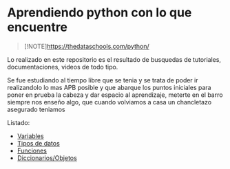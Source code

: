 # Aprendiendo python con lo que encuentre

>[!NOTE]https://thedataschools.com/python/

Lo realizado en este repositorio es el resultado de busquedas de tutoriales, documentaciones, videos de todo tipo.

Se fue estudiando al tiempo libre que se tenia y se trata de poder ir realizandolo lo mas APB posible y que abarque los puntos iniciales para poner en prueba la cabeza y dar espacio al aprendizaje, meterte en el barro siempre nos enseño algo, que cuando volviamos a casa un chancletazo asegurado teniamos

Listado:
- [Variables](02-variables.md)
- [Tipos de datos](03-tiposdedatos.md)
- [Funciones](04-funciones.md)
- [Diccionarios/Objetos](10-diccionarios-objetos.md)